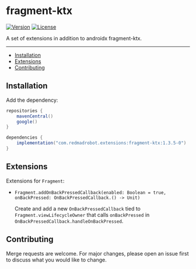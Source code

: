 # fragment-ktx <GitHub path="RedMadRobot/redmadrobot-android-ktx/tree/main/fragment-ktx"/>
[![Version](https://img.shields.io/maven-central/v/com.redmadrobot.extensions/fragment-ktx?style=flat-square)][mavenCentral] [![License](https://img.shields.io/github/license/RedMadRobot/redmadrobot-android-ktx?style=flat-square)][license]

A set of extensions in addition to androidx fragment-ktx.

---
<!-- START doctoc generated TOC please keep comment here to allow auto update -->
<!-- DON'T EDIT THIS SECTION, INSTEAD RE-RUN doctoc TO UPDATE -->


- [Installation](#installation)
- [Extensions](#extensions)
- [Contributing](#contributing)

<!-- END doctoc generated TOC please keep comment here to allow auto update -->

## Installation

Add the dependency:

```groovy
repositories {
    mavenCentral()
    google()
}

dependencies {
    implementation("com.redmadrobot.extensions:fragment-ktx:1.3.5-0")
}
```

## Extensions

Extensions for `Fragment`:

- `Fragment.addOnBackPressedCallback(enabled: Boolean = true, onBackPressed: OnBackPressedCallback.() -> Unit)`
  
  Create and add a new `OnBackPressedCallback` tied to `Fragment.viewLifecycleOwner` that calls `onBackPressed` in `OnBackPressedCallback.handleOnBackPressed`.

## Contributing

Merge requests are welcome.
For major changes, please open an issue first to discuss what you would like to change.

[mavenCentral]: https://search.maven.org/artifact/com.redmadrobot.extensions/fragment-ktx
[license]: ../LICENSE
